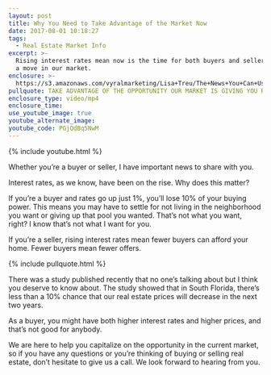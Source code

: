 ```yaml
---
layout: post
title: Why You Need to Take Advantage of the Market Now
date: 2017-08-01 10:18:27
tags:
  - Real Estate Market Info
excerpt: >-
  Rising interest rates mean now is the time for both buyers and sellers to make
  a move in our market.
enclosure: >-
  https://s3.amazonaws.com/vyralmarketing/Lisa+Treu/The+News+You+Can+Use+%257C+Palm+Beach.mp4
pullquote: TAKE ADVANTAGE OF THE OPPORTUNITY OUR MARKET IS GIVING YOU RIGHT NOW.
enclosure_type: video/mp4
enclosure_time:
use_youtube_image: true
youtube_alternate_image:
youtube_code: PGjQdBq5NwM
---
```



{% include youtube.html %}

Whether you’re a buyer or seller, I have important news to share with you. &nbsp;

Interest rates, as we know, have been on the rise. Why does this matter? &nbsp;

If you’re a buyer and rates go up just 1%, you’ll lose 10% of your buying power. This means you may have to settle for not living in the neighborhood you want or giving up that pool you wanted. That’s not what you want, right? I know that’s not what I want for you.

If you’re a seller, rising interest rates mean fewer buyers can afford your home. Fewer buyers mean fewer offers.

{% include pullquote.html %}

There was a study published recently that no one’s talking about but I think you deserve to know about. The study showed that in South Florida, there’s less than a 10% chance that our real estate prices will decrease in the next two years.

As a buyer, you might have both higher interest rates and higher prices, and that’s not good for anybody.

We are here to help you capitalize on the opportunity in the current market, so if you have any questions or you’re thinking of buying or selling real estate, don’t hesitate to give us a call. We look forward to hearing from you.
